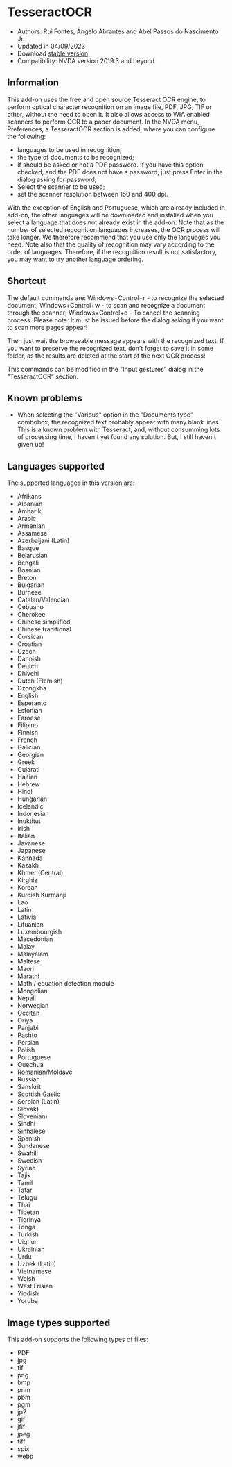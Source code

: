 # TesseractOCR


* Authors: Rui Fontes, Ângelo Abrantes and Abel Passos do Nascimento Jr.
* Updated in 04/09/2023
* Download [stable version][1]
* Compatibility: NVDA version 2019.3 and beyond


## Information

This add-on uses the free and open source Tesseract OCR engine, to perform optical character recognition on an image file, PDF, JPG, TIF or other, without the need to open it.
It also allows access to WIA enabled scanners to perform OCR to a paper document.
In the NVDA menu, Preferences, a TesseractOCR section is added, where you can configure the following:
- languages to be used in recognition;
- the type of documents to be recognized;
- if should be asked or not a PDF password. If you have this option checked, and the PDF does not have a password, just press Enter in the dialog asking for password;
- Select the scanner to be used;
- set the scanner resolution between 150 and 400 dpi.

With the exception of English and Portuguese, which are already included in add-on, the other languages will be downloaded and installed when you select a language that does not already exist in the add-on.
Note that as the number of selected recognition languages increases, the OCR process will take longer.
We therefore recommend that you use only the languages you need.
Note also that the quality of recognition may vary according to the order of languages.
Therefore, if the recognition result is not satisfactory, you may want to try another language ordering.


## Shortcut

The default commands are:
Windows+Control+r - to recognize the selected document;
Windows+Control+w - to scan and recognize a document through the scanner;
Windows+Control+c - To cancel the scanning process.
Please note: It must be issued before the dialog asking if you want to scan more pages appear!

Then just wait the browseable message appears with the recognized text.
If you want to preserve the recognized text, don't forget to save it in some folder, as the results are deleted at the start of the next OCR process!

This commands can be modified in the "Input gestures" dialog in the "TesseractOCR" section.


## Known problems

* When selecting the "Various" option in the "Documents type" combobox, the recognized text probably appear with many blank lines
This is a known problem with Tesseract, and, without consumming lots of processing time, I haven't yet found any solution. But, I still haven't given up!


## Languages supported

The supported languages in this version are:
* Afrikans
* Albanian
* Amharik
* Arabic
* Armenian
* Assamese
* Azerbaijani (Latin)
* Basque
* Belarusian
* Bengali
* Bosnian
* Breton
* Bulgarian
* Burnese
* Catalan/Valencian
* Cebuano
* Cherokee
* Chinese simplified
* Chinese traditional
* Corsican
* Croatian
* Czech
* Dannish
* Deutch
* Dhivehi
* Dutch (Flemish)
* Dzongkha
* English
* Esperanto
* Estonian
* Faroese
* Filipino
* Finnish
* French
* Galician
* Georgian
* Greek
* Gujarati
* Haitian
* Hebrew
* Hindi
* Hungarian
* Icelandic
* Indonesian
* Inuktitut
* Irish
* Italian
* Javanese
* Japanese
* Kannada
* Kazakh
* Khmer (Central)
* Kirghiz
* Korean
* Kurdish Kurmanji
* Lao
* Latin
* Lativia
* Lituanian
* Luxembourgish
* Macedonian
* Malay
* Malayalam
* Maltese
* Maori
* Marathi
* Math / equation detection module
* Mongolian
* Nepali
* Norwegian
* Occitan
* Oriya
* Panjabi
* Pashto
* Persian
* Polish
* Portuguese
* Quechua
* Romanian/Moldave
* Russian
* Sanskrit
* Scottish Gaelic
* Serbian (Latin)
* Slovak)
* Slovenian)
* Sindhi
* Sinhalese
* Spanish
* Sundanese
* Swahili
* Swedish
* Syriac
* Tajik
* Tamil
* Tatar
* Telugu
* Thai
* Tibetan
* Tigrinya
* Tonga
* Turkish
* Uighur
* Ukrainian
* Urdu 
* Uzbek (Latin)
* Vietnamese
* Welsh
* West Frisian
* Yiddish
* Yoruba


## Image types supported

This add-on supports the following types of files:
* PDF
* jpg
* tif
* png
* bmp
* pnm
* pbm
* pgm
* jp2
* gif
* jfif
* jpeg
* tiff
* spix
* webp


[1]: https://github.com/ruifontes/tesseractOCR/releases/download/2023.09.26/tesseractOCR-2023.09.26.nvda-addon
